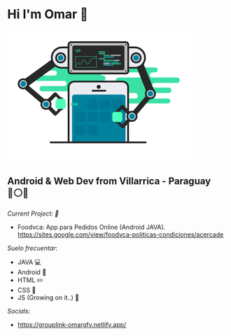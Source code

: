 # Hi I'm Omar 👋
![](https://github.com/Alghulgit94/Alghulgit94/blob/master/gif%20android.gif)

## Android & Web Dev from Villarrica - Paraguay :red_circle::white_circle::large_blue_circle:

_Current Project: :rocket:_
- Foodvca: App para Pedidos Online (Android JAVA).
  https://sites.google.com/view/foodvca-politicas-condiciones/acercade
  
_Suelo frecuentar_:
- JAVA :computer:
- Android :iphone:
- HTML :pencil2:
- CSS :triangular_ruler:
- JS (Growing on it..) :construction:

_Socials_:
- https://grouplink-omargfv.netlify.app/
